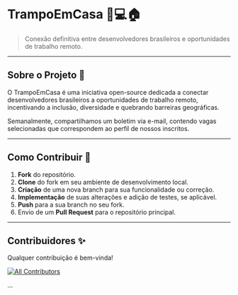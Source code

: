 # TrampoEmCasa 👨💻🏠

> Conexão definitiva entre desenvolvedores brasileiros e oportunidades de trabalho remoto.

---

## Sobre o Projeto 🎯 
O TrampoEmCasa é uma iniciativa open-source dedicada a conectar desenvolvedores brasileiros a oportunidades de trabalho remoto, incentivando a inclusão, diversidade e quebrando barreiras geográficas.  

Semanalmente, compartilhamos um boletim via e-mail, contendo vagas selecionadas que correspondem ao perfil de nossos inscritos.

---

## Como Contribuir 🚀

1. **Fork** do repositório.
2. **Clone** do fork em seu ambiente de desenvolvimento local.
3. **Criação** de uma nova branch para sua funcionalidade ou correção.
4. **Implementação** de suas alterações e adição de testes, se aplicável.
5. **Push** para a sua branch no seu fork.
6. Envio de um **Pull Request** para o repositório principal.

---

## Contribuidores ✨
Qualquer contribuição é bem-vinda!

[![All Contributors](https://img.shields.io/badge/all_contributors-0-orange.svg?style=flat-square)](#contributors-)

<!-- ALL-CONTRIBUTORS-LIST:START - Do not remove or modify this section -->
<!-- ALL-CONTRIBUTORS-LIST:END -->

...


